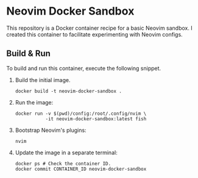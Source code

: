 # Neovim Docker Sandbox

This repository is a Docker container recipe for a basic Neovim sandbox. I
created this container to facilitate experimenting with Neovim configs.

## Build & Run

To build and run this container, execute the following snippet.

1. Build the initial image.
    ```shell
    docker build -t neovim-docker-sandbox .
    ```
1. Run the image:
    ```shell
    docker run -v $(pwd)/config:/root/.config/nvim \
               -it neovim-docker-sandbox:latest fish
    ```
1. Bootstrap Neovim's plugins:
    ```shell
    nvim
    ```
1. Update the image in a separate terminal:
    ```shell
    docker ps # Check the container ID.
    docker commit CONTAINER_ID neovim-docker-sandbox
    ```
